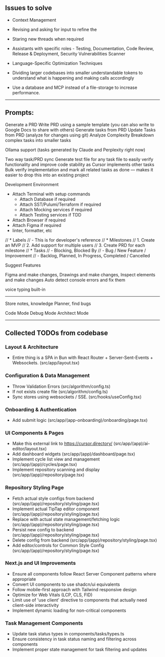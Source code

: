 ## Issues to solve

- Context Management
- Revising and asking for input to refine the 
- Staring new threads when required
- Assistants with specific roles - Testing, Documentation, Code Review, Release & Deployment, Security Vulnerabilities Scanner
- Language-Specific Optimization Techniques
- Dividing larger codebases into smaller understandable tokens to understand what is happening and making calls accordingly

- Use a database and MCP instead of a file-storage to increase performance.

---

## Prompts:

Generate a PRD
Write PRD using a sample template (you can also write to Google Docs to share with others)
Generate tasks from PRD
Update Tasks from PRD (analyze for changes using git)
Analyze Complexity
Breakdown complex tasks into smaller tasks

Ollama support (tasks generated by Claude and Perplexity right now)

Two way task/PRD sync
Generate test file for any task file to easily verify functionality and improve code stability as Cursor implements other tasks
Bulk verify implementation and mark all related tasks as done — makes it easier to drop this into an existing project



Development Environment
- Attach Terminal with setup commands
	- Attach Database if required
	- Attach SST/Pulumi/Terraform if required
	- Attach Mocking services if required
	- Attach Testing services if TDD
- Attach Browser if required
- Attach Figma if required
- linter, formatter, etc

// * Labels
// - This is for developer's reference
// * Milestones
// 1. Create an MVP
// 2. Add support for multiple users
// 3. Create PRD for each milestone
// * Tasks
// - Blocking, Blocked By
// - Bug / New Feature / Improvement
// - Backlog, Planned, In Progress, Completed / Cancelled

Suggest Features

Figma and make changes, Drawings and make changes, Inspect elements and make changes
Auto detect console errors and fix them

voice typing built-in

---


Store notes, knowledge
Planner, find bugs

Code Mode
Debug Mode
Architect Mode

---

## Collected TODOs from codebase

### Layout & Architecture
- Entire thing is a SPA in Bun with React Router + Server-Sent-Events + Websockets. (src/app/layout.tsx)

### Configuration & Data Management
- Throw Validation Errors (src/algorithm/config.ts)
- If not exists create file (src/algorithm/config.ts)
- Sync stores using websockets / SSE. (src/hooks/useConfig.tsx)

### Onboarding & Authentication
- Add submit logic (src/app/(app-onboarding)/onboarding/page.tsx)

### UI Components & Pages
- Make this external link to https://cursor.directory/ (src/app/(app)/ai-editor/layout.tsx)
- Add dashboard widgets (src/app/(app)/dashboard/page.tsx)
- Implement cycle list view and management (src/app/(app)/cycles/page.tsx)
- Implement repository scanning and display (src/app/(app)/repository/page.tsx)

### Repository Styling Page
- Fetch actual style configs from backend (src/app/(app)/repository/styling/page.tsx)
- Implement actual TipTap editor component (src/app/(app)/repository/styling/page.tsx)
- Replace with actual state management/fetching logic (src/app/(app)/repository/styling/page.tsx)
- Persist new config to backend (src/app/(app)/repository/styling/page.tsx)
- Delete config from backend (src/app/(app)/repository/styling/page.tsx)
- Add editor/controls for Common Style Config (src/app/(app)/repository/styling/page.tsx)

### Next.js and UI Improvements
- Ensure all components follow React Server Component patterns where appropriate
- Convert UI components to use shadcn/ui equivalents
- Follow mobile-first approach with Tailwind responsive design
- Optimize for Web Vitals (LCP, CLS, FID)
- Limit use of 'use client' directive to components that actually need client-side interactivity
- Implement dynamic loading for non-critical components

### Task Management Components
- Update task status types in components/tasks/types.ts
- Ensure consistency in task status naming and filtering across components
- Implement proper state management for task filtering and updates

